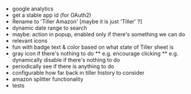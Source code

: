 * google analytics
* get a stable app id (for OAuth2)
* Rename to 'Tiller Amazon' [maybe it is just 'Tiller' ?]
* dynamic date range to search
* maybe: action in popup, enabled only if there's something we can do
* relevant icons
* fun with badge text & color based on what state of Tiller sheet is
* gray icon if there's nothing to do
** e.g. encourage clicking
** e.g. dynamically disable if there's nothing to do
* periodically see if there is anything to do
* configurable how far back in tiller history to consider
* amazon splitter functionality
* tests